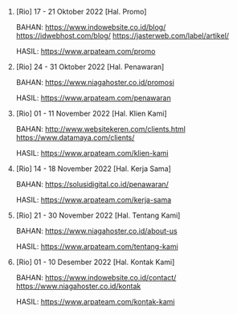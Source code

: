 1. [Rio] 17 - 21 Oktober 2022 	[Hal. Promo]

	BAHAN:
	https://www.indowebsite.co.id/blog/
	https://idwebhost.com/blog/
	https://jasterweb.com/label/artikel/

	HASIL:
	https://www.arpateam.com/promo

2. [Rio] 24 - 31 Oktober 2022 	[Hal. Penawaran]

	BAHAN:
	https://www.niagahoster.co.id/promosi

	HASIL:
	https://www.arpateam.com/penawaran

3. [Rio] 01 - 11 November 2022	[Hal. Klien Kami]

	BAHAN:
	http://www.websitekeren.com/clients.html
	https://www.datamaya.com/clients/

	HASIL:
	https://www.arpateam.com/klien-kami

4. [Rio] 14 - 18 November 2022	[Hal. Kerja Sama]

	BAHAN:
	https://solusidigital.co.id/penawaran/

	HASIL:
	https://www.arpateam.com/kerja-sama

5. [Rio] 21 - 30 November 2022	[Hal. Tentang Kami]

	BAHAN:
	https://www.niagahoster.co.id/about-us

	HASIL:
	https://www.arpateam.com/tentang-kami

6. [Rio] 01 - 10 Desember 2022	[Hal. Kontak Kami]

	BAHAN:
	https://www.indowebsite.co.id/contact/
	https://www.niagahoster.co.id/kontak

	HASIL:
	https://www.arpateam.com/kontak-kami